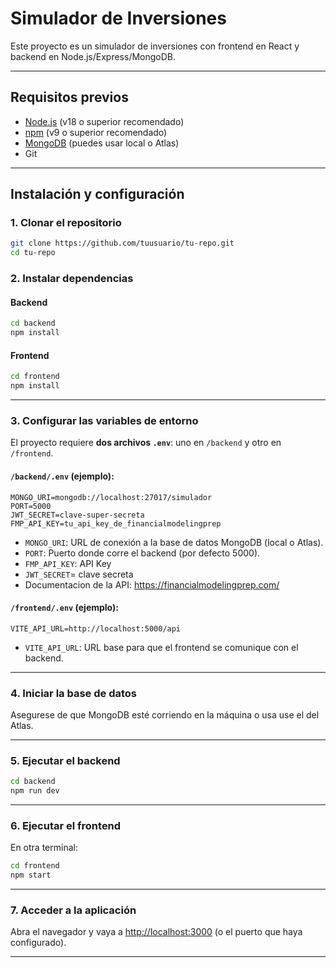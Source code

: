 # Simulador de Inversiones

Este proyecto es un simulador de inversiones con frontend en React y backend en Node.js/Express/MongoDB.

---

## Requisitos previos

- [Node.js](https://nodejs.org/) (v18 o superior recomendado)
- [npm](https://www.npmjs.com/) (v9 o superior recomendado)
- [MongoDB](https://www.mongodb.com/) (puedes usar local o Atlas)
- Git

---

## Instalación y configuración

### 1. Clonar el repositorio

```bash
git clone https://github.com/tuusuario/tu-repo.git
cd tu-repo
```

### 2. Instalar dependencias

#### Backend

```bash
cd backend
npm install
```

#### Frontend

```bash
cd frontend
npm install
```

---

### 3. Configurar las variables de entorno

El proyecto requiere **dos archivos `.env`**: uno en `/backend` y otro en `/frontend`.

#### `/backend/.env` (ejemplo):

```
MONGO_URI=mongodb://localhost:27017/simulador
PORT=5000
JWT_SECRET=clave-super-secreta
FMP_API_KEY=tu_api_key_de_financialmodelingprep
```

- `MONGO_URI`: URL de conexión a la base de datos MongoDB (local o Atlas).
- `PORT`: Puerto donde corre el backend (por defecto 5000).
- `FMP_API_KEY`: API Key
- `JWT_SECRET`= clave secreta
- Documentacion de la API: https://financialmodelingprep.com/

#### `/frontend/.env` (ejemplo):

```
VITE_API_URL=http://localhost:5000/api
```

- `VITE_API_URL`: URL base para que el frontend se comunique con el backend.

---

### 4. Iniciar la base de datos

Asegurese de que MongoDB esté corriendo en la máquina o usa use el del Atlas.

---

### 5. Ejecutar el backend

```bash
cd backend
npm run dev
```

---

### 6. Ejecutar el frontend

En otra terminal:

```bash
cd frontend
npm start
```

---

### 7. Acceder a la aplicación

Abra el navegador y vaya a [http://localhost:3000](http://localhost:3000) (o el puerto que haya configurado).

---
